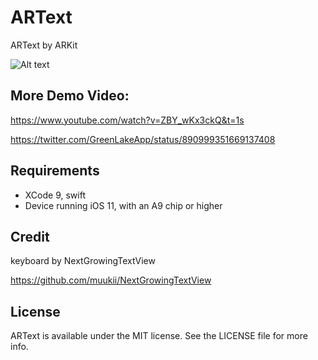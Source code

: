 # ARText
ARText by ARKit

![Alt text](artext.gif)

## More Demo Video:
https://www.youtube.com/watch?v=ZBY_wKx3ckQ&t=1s </p>
https://twitter.com/GreenLakeApp/status/890999351669137408


## Requirements
* XCode 9, swift
* Device running iOS 11, with an A9 chip or higher
 

## Credit
keyboard by NextGrowingTextView </p>
https://github.com/muukii/NextGrowingTextView </p>


## License
ARText is available under the MIT license. See the LICENSE file for more info.

